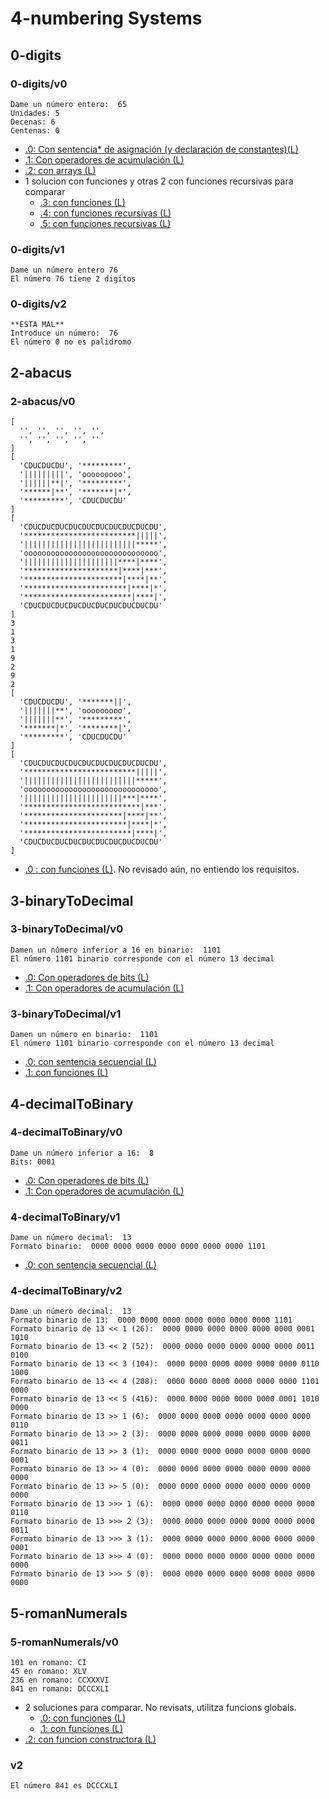 # 4-numbering Systems

## 0-digits

### 0-digits/v0
~~~
Dame un número entero:  65
Unidades: 5
Decenas: 6
Centenas: 0
~~~
- [.0: Con sentencia* de asignación (y declaración de constantes)(L)](../4-numberingSystems/0-digits/v0.0/app.js)
- [.1: Con operadores de acumulación (L)](../4-numberingSystems/0-digits/v0.1/app.js)
- [.2: con arrays (L)](../4-numberingSystems/0-digits/v0.2/app.js)
- 1 solucion con funciones y otras 2 con funciones recursivas para comparar
  - [.3: con funciones (L)](../4-numberingSystems/0-digits/v0.3/app.js)
  - [.4: con funciones recursivas (L)](../4-numberingSystems/0-digits/v0.4/app.js)
  - [.5: con funciones recursivas (L)](../4-numberingSystems/0-digits/v0.5/app.js)


### 0-digits/v1
~~~
Dame un número entero 76
El número 76 tiene 2 digitos
~~~

### 0-digits/v2
~~~
**ESTA MAL**
Introduce un número:  76
El número 0 no es palidromo
~~~

## 2-abacus

### 2-abacus/v0
~~~
[
  '', '', '', '', '',
  '', '', '', '', '' 
]
[
  'CDUCDUCDU', '*********',
  '|||||||||', 'ooooooooo',
  '||||||**|', '*********',
  '******|**', '*******|*',
  '*********', 'CDUCDUCDU' 
]
[
  'CDUCDUCDUCDUCDUCDUCDUCDUCDUCDU',
  '*************************|||||',
  '|||||||||||||||||||||||||*****',
  'oooooooooooooooooooooooooooooo',
  '|||||||||||||||||||||****|****',
  '*********************|****|***',
  '**********************|****|**',
  '***********************|****|*',
  '************************|****|',
  'CDUCDUCDUCDUCDUCDUCDUCDUCDUCDU'
]
3
1
3
1
9
2
9
2
[
  'CDUCDUCDU', '*******||',
  '|||||||**', 'ooooooooo',
  '|||||||**', '*********',
  '*******|*', '********|',
  '*********', 'CDUCDUCDU'
]
[
  'CDUCDUCDUCDUCDUCDUCDUCDUCDUCDU',
  '*************************|||||',
  '|||||||||||||||||||||||||*****',
  'oooooooooooooooooooooooooooooo',
  '||||||||||||||||||||||***|****',
  '**************************|***',
  '**********************|****|**',
  '***********************|****|*',
  '************************|****|',
  'CDUCDUCDUCDUCDUCDUCDUCDUCDUCDU'
]
~~~

- [.0 : con funciones (L)](../4-numberingSystems/2-abacus/v0.0/app.js). No revisado aún, no entiendo los requisitos.

## 3-binaryToDecimal

### 3-binaryToDecimal/v0
~~~
Damen un número inferior a 16 en binario:  1101
El número 1101 binario corresponde con el número 13 decimal
~~~
- [.0: Con operadores de bits (L)](../4-numberingSystems/3-binaryToDecimal/v0.0/app.js)
- [.1: Con operadores de acumulación (L)](../4-numberingSystems/3-binaryToDecimal/v0.1/app.js)

### 3-binaryToDecimal/v1
~~~
Damen un número en binario:  1101
El número 1101 binario corresponde con el número 13 decimal
~~~

- [.0: con sentencia secuencial (L)](../4-numberingSystems/3-binaryToDecimal/v1.0/app.js)
- [.1: con funciones (L)](../4-numberingSystems/3-binaryToDecimal/v1.1/app.js)

## 4-decimalToBinary

### 4-decimalToBinary/v0
~~~
Dame un número inferior a 16:  8
Bits: 0001
~~~
- [.0: Con operadores de bits (L)](../4-numberingSystems/4-decimalToBinary/v0.0/app.js)
- [.1: Con operadores de acumulación (L)](../4-numberingSystems/4-decimalToBinary/v0.1/app.js)
### 4-decimalToBinary/v1
~~~
Dame un número decimal:  13
Formato binario:  0000 0000 0000 0000 0000 0000 0000 1101
~~~

- [.0: con sentencia secuencial (L)](../4-numberingSystems/4-decimalToBinary/v1.0/app.js)

### 4-decimalToBinary/v2
~~~
Dame un número decimal:  13
Formato binario de 13:  0000 0000 0000 0000 0000 0000 0000 1101
Formato binario de 13 << 1 (26):  0000 0000 0000 0000 0000 0000 0001 1010 
Formato binario de 13 << 2 (52):  0000 0000 0000 0000 0000 0000 0011 0100 
Formato binario de 13 << 3 (104):  0000 0000 0000 0000 0000 0000 0110 1000
Formato binario de 13 << 4 (208):  0000 0000 0000 0000 0000 0000 1101 0000
Formato binario de 13 << 5 (416):  0000 0000 0000 0000 0000 0001 1010 0000
Formato binario de 13 >> 1 (6):  0000 0000 0000 0000 0000 0000 0000 0110
Formato binario de 13 >> 2 (3):  0000 0000 0000 0000 0000 0000 0000 0011
Formato binario de 13 >> 3 (1):  0000 0000 0000 0000 0000 0000 0000 0001
Formato binario de 13 >> 4 (0):  0000 0000 0000 0000 0000 0000 0000 0000
Formato binario de 13 >> 5 (0):  0000 0000 0000 0000 0000 0000 0000 0000
Formato binario de 13 >>> 1 (6):  0000 0000 0000 0000 0000 0000 0000 0110
Formato binario de 13 >>> 2 (3):  0000 0000 0000 0000 0000 0000 0000 0011
Formato binario de 13 >>> 3 (1):  0000 0000 0000 0000 0000 0000 0000 0001
Formato binario de 13 >>> 4 (0):  0000 0000 0000 0000 0000 0000 0000 0000
Formato binario de 13 >>> 5 (0):  0000 0000 0000 0000 0000 0000 0000 0000
~~~

## 5-romanNumerals

### 5-romanNumerals/v0
~~~
101 en romano: CI
45 en romano: XLV
236 en romano: CCXXXVI
841 en romano: DCCCXLI
~~~

- 2 soluciones para comparar. No revisats, utilitza funcions globals.
  - [.0: con funciones (L)](../4-numberingSystems/5-romanNumerals/v0.0/app.js)
  - [.1: con funciones (L)](../4-numberingSystems/5-romanNumerals/v0.1/app.js)
- [.2: con funcion constructora (L)](../4-numberingSystems/5-romanNumerals/v2.0//app.js)

### v2
~~~
El número 841 es DCCCXLI
~~~

